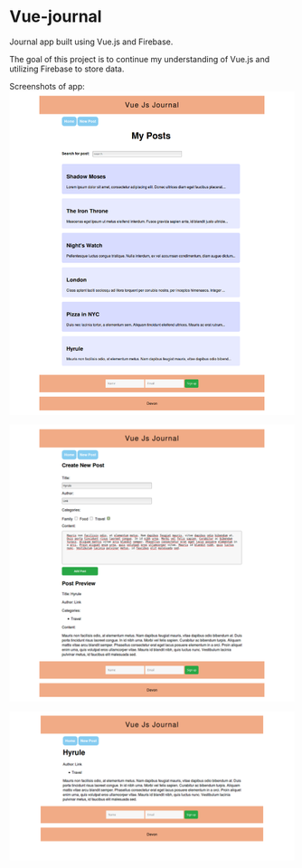 # Vue-journal

Journal app built using Vue.js and Firebase.

The goal of this project is to continue my understanding of Vue.js and utilizing Firebase to store data.

Screenshots of app:
![home](/home.png)

![new](/new.png)

![single](/single.png)

